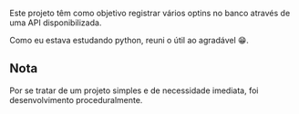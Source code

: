 Este projeto têm como objetivo registrar vários optins no banco através de uma API disponibilizada. 

Como eu estava estudando python, reuni o útil ao agradável 😁. 

## Nota
Por se tratar de um projeto simples e de necessidade imediata, foi desenvolvimento proceduralmente.
